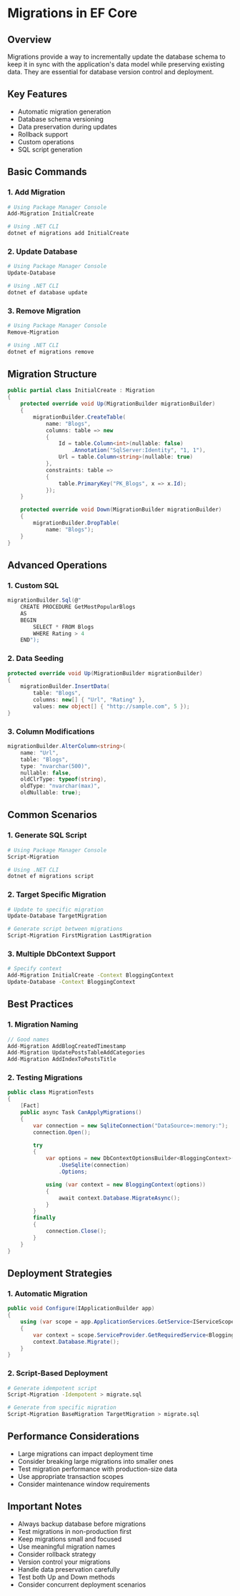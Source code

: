 # Migrations in EF Core

## Overview

Migrations provide a way to incrementally update the database schema to keep it in sync with the application's data model while preserving existing data. They are essential for database version control and deployment.

## Key Features

- Automatic migration generation
- Database schema versioning
- Data preservation during updates
- Rollback support
- Custom operations
- SQL script generation

## Basic Commands

### 1. Add Migration

```bash
# Using Package Manager Console
Add-Migration InitialCreate

# Using .NET CLI
dotnet ef migrations add InitialCreate
```

### 2. Update Database

```bash
# Using Package Manager Console
Update-Database

# Using .NET CLI
dotnet ef database update
```

### 3. Remove Migration

```bash
# Using Package Manager Console
Remove-Migration

# Using .NET CLI
dotnet ef migrations remove
```

## Migration Structure

```csharp
public partial class InitialCreate : Migration
{
    protected override void Up(MigrationBuilder migrationBuilder)
    {
        migrationBuilder.CreateTable(
            name: "Blogs",
            columns: table => new
            {
                Id = table.Column<int>(nullable: false)
                    .Annotation("SqlServer:Identity", "1, 1"),
                Url = table.Column<string>(nullable: true)
            },
            constraints: table =>
            {
                table.PrimaryKey("PK_Blogs", x => x.Id);
            });
    }

    protected override void Down(MigrationBuilder migrationBuilder)
    {
        migrationBuilder.DropTable(
            name: "Blogs");
    }
}
```

## Advanced Operations

### 1. Custom SQL

```csharp
migrationBuilder.Sql(@"
    CREATE PROCEDURE GetMostPopularBlogs
    AS
    BEGIN
        SELECT * FROM Blogs
        WHERE Rating > 4
    END");
```

### 2. Data Seeding

```csharp
protected override void Up(MigrationBuilder migrationBuilder)
{
    migrationBuilder.InsertData(
        table: "Blogs",
        columns: new[] { "Url", "Rating" },
        values: new object[] { "http://sample.com", 5 });
}
```

### 3. Column Modifications

```csharp
migrationBuilder.AlterColumn<string>(
    name: "Url",
    table: "Blogs",
    type: "nvarchar(500)",
    nullable: false,
    oldClrType: typeof(string),
    oldType: "nvarchar(max)",
    oldNullable: true);
```

## Common Scenarios

### 1. Generate SQL Script

```bash
# Using Package Manager Console
Script-Migration

# Using .NET CLI
dotnet ef migrations script
```

### 2. Target Specific Migration

```bash
# Update to specific migration
Update-Database TargetMigration

# Generate script between migrations
Script-Migration FirstMigration LastMigration
```

### 3. Multiple DbContext Support

```bash
# Specify context
Add-Migration InitialCreate -Context BloggingContext
Update-Database -Context BloggingContext
```

## Best Practices

### 1. Migration Naming

```csharp
// Good names
Add-Migration AddBlogCreatedTimestamp
Add-Migration UpdatePostsTableAddCategories
Add-Migration AddIndexToPostsTitle
```

### 2. Testing Migrations

```csharp
public class MigrationTests
{
    [Fact]
    public async Task CanApplyMigrations()
    {
        var connection = new SqliteConnection("DataSource=:memory:");
        connection.Open();

        try
        {
            var options = new DbContextOptionsBuilder<BloggingContext>()
                .UseSqlite(connection)
                .Options;

            using (var context = new BloggingContext(options))
            {
                await context.Database.MigrateAsync();
            }
        }
        finally
        {
            connection.Close();
        }
    }
}
```

## Deployment Strategies

### 1. Automatic Migration

```csharp
public void Configure(IApplicationBuilder app)
{
    using (var scope = app.ApplicationServices.GetService<IServiceScopeFactory>().CreateScope())
    {
        var context = scope.ServiceProvider.GetRequiredService<BloggingContext>();
        context.Database.Migrate();
    }
}
```

### 2. Script-Based Deployment

```bash
# Generate idempotent script
Script-Migration -Idempotent > migrate.sql

# Generate from specific migration
Script-Migration BaseMigration TargetMigration > migrate.sql
```

## Performance Considerations

- Large migrations can impact deployment time
- Consider breaking large migrations into smaller ones
- Test migration performance with production-size data
- Use appropriate transaction scopes
- Consider maintenance window requirements

## Important Notes

- Always backup database before migrations
- Test migrations in non-production first
- Keep migrations small and focused
- Use meaningful migration names
- Consider rollback strategy
- Version control your migrations
- Handle data preservation carefully
- Test both Up and Down methods
- Consider concurrent deployment scenarios
